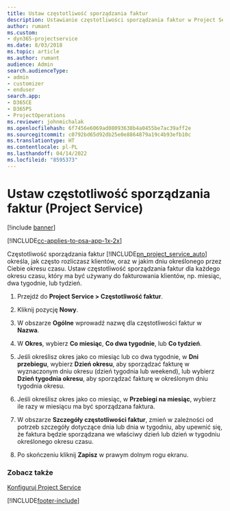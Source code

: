 ```yaml
---
title: Ustaw częstotliwość sporządzania faktur
description: Ustawianie częstotliwości sporządzania faktur w Project Service
author: rumant
ms.custom:
- dyn365-projectservice
ms.date: 8/03/2018
ms.topic: article
ms.author: rumant
audience: Admin
search.audienceType:
- admin
- customizer
- enduser
search.app:
- D365CE
- D365PS
- ProjectOperations
ms.reviewer: johnmichalak
ms.openlocfilehash: 6f7456e6069ad08093638b4a0455be7ac39aff2e
ms.sourcegitcommit: c0792bd65d92db25e0e8864879a19c4b93efb10c
ms.translationtype: HT
ms.contentlocale: pl-PL
ms.lasthandoff: 04/14/2022
ms.locfileid: "8595373"
---
```

# <a name="set-up-invoice-frequencies-project-service"></a>Ustaw częstotliwość sporządzania faktur (Project Service)

[!include [banner](../includes/psa-now-project-operations.md)]

[!INCLUDE[cc-applies-to-psa-app-1x-2x](../includes/cc-applies-to-psa-app-1x-2x.md)]

Częstotliwość sporządzania faktur [!INCLUDE[pn_project_service_auto](../includes/pn-project-service-auto.md)] określa, jak często rozliczasz klientów, oraz w jakim dniu określonego przez Ciebie okresu czasu. Ustaw częstotliwość sporządzania faktur dla każdego okresu czasu, który ma być używany do fakturowania klientów, np. miesiąc, dwa tygodnie, lub tydzień.  
  
1.  Przejdź do **Project Service > Częstotliwość faktur**.  
  
2.  Kliknij pozycję **Nowy**.  
  
3.  W obszarze **Ogólne** wprowadź nazwę dla częstotliwości faktur w **Nazwa**.  
  
4.  W **Okres**, wybierz **Co miesiąc**, **Co dwa tygodnie**, lub **Co tydzień**.  
  
5.  Jeśli określisz okres jako co miesiąc lub co dwa tygodnie, w **Dni przebiegu**, wybierz **Dzień okresu**, aby sporządzać fakturę w wyznaczonym dniu okresu (dzień tygodnia lub weekend), lub wybierz **Dzień tygodnia okresu**, aby sporządzać fakturę w określonym dniu tygodnia okresu.  
  
6.  Jeśli określisz okres jako co miesiąc, w **Przebiegi na miesiąc**, wybierz ile razy w miesiącu ma być sporządzana faktura.  
  
7.  W obszarze **Szczegóły częstotliwości faktur**, zmień w zależności od potrzeb szczegóły dotyczące dnia lub dnia w tygodniu, aby upewnić się, że faktura będzie sporządzana we właściwy dzień lub dzień w tygodniu określonego okresu czasu.  
  
8.  Po skończeniu kliknij **Zapisz** w prawym dolnym rogu ekranu.  
  
### <a name="see-also"></a>Zobacz także  
 [Konfiguruj Project Service](../psa/configure.md)


[!INCLUDE[footer-include](../includes/footer-banner.md)]
